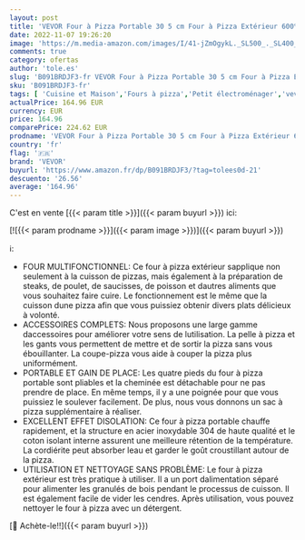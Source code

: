 ```yaml
---
layout: post
title: 'VEVOR Four à Pizza Portable 30 5 cm Four à Pizza Extérieur 600℃ Machine à Pizza Acier Inoxydable 76 4 x 44 3 x 54 5 cm Chauffage Rapide Accessoires Complets pour Cuire des Pizzas Steaks et Poulet Noir'
date: 2022-11-07 19:26:20
image: 'https://m.media-amazon.com/images/I/41-jZmOgykL._SL500_._SL400_.jpg'
comments: true
category: ofertas
author: 'tole.es'
slug: 'B091BRDJF3-fr VEVOR Four à Pizza Portable 30 5 cm Four à Pizza Extérieur...'
sku: 'B091BRDJF3-fr'
tags: [ 'Cuisine et Maison','Fours à pizza','Petit électroménager','vevor','Électroménager spécialisé','🇫🇷', ]
actualPrice: 164.96 EUR
currency: EUR
price: 164.96
comparePrice: 224.62 EUR
prodname: 'VEVOR Four à Pizza Portable 30 5 cm Four à Pizza Extérieur 600℃ Machine à Pizza Acier Inoxydable 76 4 x 44 3 x 54 5 cm Chauffage Rapide Accessoires Complets pour Cuire des Pizzas Steaks et Poulet Noir'
country: 'fr'
flag: '🇫🇷'
brand: 'VEVOR'
buyurl: 'https://www.amazon.fr/dp/B091BRDJF3/?tag=tolees0d-21'
descuento: '26.56'
average: '164.96'
---
```


C'est en vente [{{< param title >}}]({{< param buyurl >}}) ici:

[![{{< param prodname >}}]({{< param image >}})]({{< param buyurl >}})

ℹ️:

- FOUR MULTIFONCTIONNEL: Ce four à pizza extérieur sapplique non seulement à la cuisson de pizzas, mais également à la préparation de steaks, de poulet, de saucisses, de poisson et dautres aliments que vous souhaitez faire cuire. Le fonctionnement est le même que la cuisson dune pizza afin que vous puissiez obtenir divers plats délicieux à volonté.
- ACCESSOIRES COMPLETS: Nous proposons une large gamme daccessoires pour améliorer votre sens de lutilisation. La pelle à pizza et les gants vous permettent de mettre et de sortir la pizza sans vous ébouillanter. La coupe-pizza vous aide à couper la pizza plus uniformément.
- PORTABLE ET GAIN DE PLACE: Les quatre pieds du four à pizza portable sont pliables et la cheminée est détachable pour ne pas prendre de place. En même temps, il y a une poignée pour que vous puissiez le soulever facilement. De plus, nous vous donnons un sac à pizza supplémentaire à réaliser.
- EXCELLENT EFFET DISOLATION: Ce four à pizza portable chauffe rapidement, et la structure en acier inoxydable 304 de haute qualité et le coton isolant interne assurent une meilleure rétention de la température. La cordiérite peut absorber leau et garder le goût croustillant autour de la pizza.
- UTILISATION ET NETTOYAGE SANS PROBLÈME: Le four à pizza extérieur est très pratique à utiliser. Il a un port dalimentation séparé pour alimenter les granulés de bois pendant le processus de cuisson. Il est également facile de vider les cendres. Après utilisation, vous pouvez nettoyer le four à pizza avec un détergent.

[🛒 Achète-le!!]({{< param buyurl >}})
